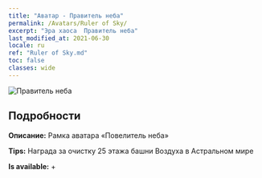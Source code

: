 ```yaml
---
title: "Аватар - Правитель неба"
permalink: /Avatars/Ruler of Sky/
excerpt: "Эра хаоса  Правитель неба"
last_modified_at: 2021-06-30
locale: ru
ref: "Ruler of Sky.md"
toc: false
classes: wide
---
```

 ![Правитель неба](/images/a/avatarFrame_41.png)

## Подробности

 **Описание:** Рамка аватара «Повелитель неба» 

 **Tips:** Награда за очистку 25 этажа башни Воздуха в Астральном мире 

 **Is available:**  + 

